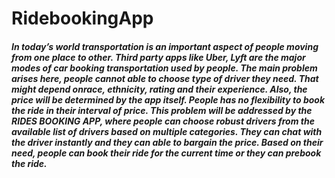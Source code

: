 # RidebookingApp

##### In today’s world transportation is an important aspect of people moving from one place to other. Third party apps like Uber, Lyft are the major modes of car booking transportation used by people. The main problem arises here, people cannot able to choose type of driver they need. That might depend onrace, ethnicity, rating and their experience. Also, the price will be determined by the app itself. People has no flexibility to book the ride in their interval of price. This problem will be addressed by the RIDES BOOKING APP, where people can choose robust drivers from the available list of drivers based on multiple categories. They can chat with the driver instantly and they can able to bargain the price. Based on their need, people can book their ride for the current time or they can prebook the ride.
